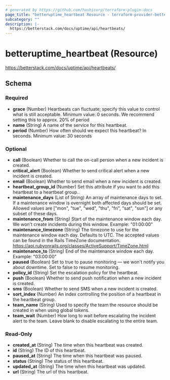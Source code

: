 ```yaml
---
# generated by https://github.com/hashicorp/terraform-plugin-docs
page_title: "betteruptime_heartbeat Resource - terraform-provider-better-uptime"
subcategory: ""
description: |-
  https://betterstack.com/docs/uptime/api/heartbeats/
---
```


# betteruptime_heartbeat (Resource)

https://betterstack.com/docs/uptime/api/heartbeats/



<!-- schema generated by tfplugindocs -->
## Schema

### Required

- **grace** (Number) Heartbeats can fluctuate; specify this value to control what is still acceptable. Minimum value: 0 seconds. We recommend setting this to approx. 20% of period
- **name** (String) A name of the service for this heartbeat.
- **period** (Number) How often should we expect this heartbeat? In seconds. Minimum value: 30 seconds

### Optional

- **call** (Boolean) Whether to call the on-call person when a new incident is created.
- **critical_alert** (Boolean) Whether to send critical alert when a new incident is created.
- **email** (Boolean) Whether to send email when a new incident is created.
- **heartbeat_group_id** (Number) Set this attribute if you want to add this heartbeat to a heartbeat group..
- **maintenance_days** (List of String) An array of maintenance days to set. If a maintenance window is overnight both affected days should be set. Allowed values are ["mon", "tue", "wed", "thu", "fri", "sat", "sun"] or any subset of these days.
- **maintenance_from** (String) Start of the maintenance window each day. We won't create incidents during this window. Example: "01:00:00"
- **maintenance_timezone** (String) The timezone to use for the maintenance window each day. Defaults to UTC. The accepted values can be found in the Rails TimeZone documentation. https://api.rubyonrails.org/classes/ActiveSupport/TimeZone.html
- **maintenance_to** (String) End of the maintenance window each day. Example: "03:00:00"
- **paused** (Boolean) Set to true to pause monitoring — we won't notify you about downtime. Set to false to resume monitoring.
- **policy_id** (String) Set the escalation policy for the heartbeat.
- **push** (Boolean) Whether to send push notification when a new incident is created.
- **sms** (Boolean) Whether to send SMS when a new incident is created.
- **sort_index** (Number) An index controlling the position of a heartbeat in the heartbeat group.
- **team_name** (String) Used to specify the team the resource should be created in when using global tokens.
- **team_wait** (Number) How long to wait before escalating the incident alert to the team. Leave blank to disable escalating to the entire team.

### Read-Only

- **created_at** (String) The time when this heartbeat was created.
- **id** (String) The ID of this heartbeat.
- **paused_at** (String) The time when this heartbeat was paused.
- **status** (String) The status of this heartbeat.
- **updated_at** (String) The time when this heartbeat was updated.
- **url** (String) The url of this heartbeat.


